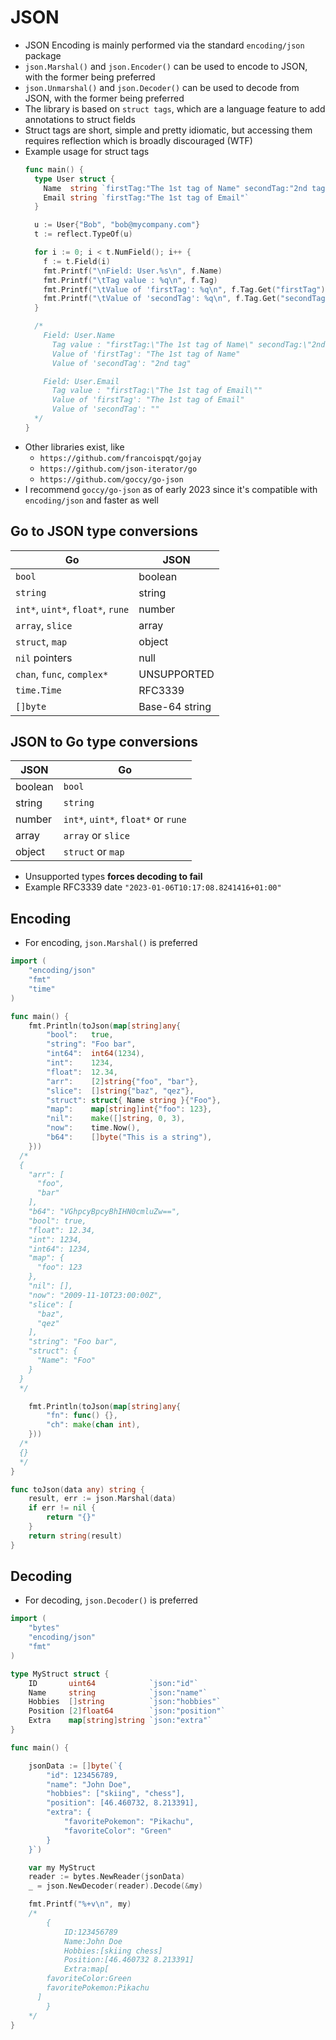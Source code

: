 # JSON

- JSON Encoding is mainly performed via the standard `encoding/json` package
- `json.Marshal()` and `json.Encoder()` can be used to encode to JSON, with the former being preferred
- `json.Unmarshal()` and `json.Decoder()` can be used to decode from JSON, with the former being preferred
- The library is based on `struct tags`, which are a language feature to add annotations to struct fields
- Struct tags are short, simple and pretty idiomatic, but accessing them requires reflection which is broadly discouraged (WTF)
- Example usage for struct tags
  ```go
  func main() {
    type User struct {
      Name  string `firstTag:"The 1st tag of Name" secondTag:"2nd tag"`
      Email string `firstTag:"The 1st tag of Email"`
    }

    u := User{"Bob", "bob@mycompany.com"}
    t := reflect.TypeOf(u)

    for i := 0; i < t.NumField(); i++ {
      f := t.Field(i)
      fmt.Printf("\nField: User.%s\n", f.Name)
      fmt.Printf("\tTag value : %q\n", f.Tag)
      fmt.Printf("\tValue of 'firstTag': %q\n", f.Tag.Get("firstTag"))
      fmt.Printf("\tValue of 'secondTag': %q\n", f.Tag.Get("secondTag"))
    }

    /*
      Field: User.Name
        Tag value : "firstTag:\"The 1st tag of Name\" secondTag:\"2nd tag\""
        Value of 'firstTag': "The 1st tag of Name"
        Value of 'secondTag': "2nd tag"

      Field: User.Email
        Tag value : "firstTag:\"The 1st tag of Email\""
        Value of 'firstTag': "The 1st tag of Email"
        Value of 'secondTag': ""
    */
  }
  ```
- Other libraries exist, like
  - `https://github.com/francoispqt/gojay`
  - `https://github.com/json-iterator/go`
  - `https://github.com/goccy/go-json`
- I recommend `goccy/go-json` as of early 2023 since it's compatible with `encoding/json` and faster as well

## Go to JSON type conversions

| Go                                | JSON           |
|-----------------------------------|----------------|
| `bool`                            | boolean        |
| `string`                          | string         |
| `int*`, `uint*`, `float*`, `rune` | number         |
| `array`, `slice`                  | array          |
| `struct`, `map`                   | object         |
| `nil` pointers                    | null           |
| `chan`, `func`, `complex*`        | UNSUPPORTED    |
| `time.Time`                       | RFC3339        |
| `[]byte`                          | Base-64 string |

## JSON to Go type conversions

| JSON    | Go                                  |
|---------|-------------------------------------|
| boolean | `bool`                              |
| string  | `string`                            |
| number  | `int*`, `uint*`, `float*` or `rune` |
| array   | `array` or `slice`                  |
| object  | `struct` or `map`                   |

- Unsupported types **forces decoding to fail**
- Example RFC3339 date `"2023-01-06T10:17:08.8241416+01:00"`

## Encoding
- For encoding, `json.Marshal()` is preferred

```go
import (
	"encoding/json"
	"fmt"
	"time"
)

func main() {
	fmt.Println(toJson(map[string]any{
		"bool":   true,
		"string": "Foo bar",
		"int64":  int64(1234),
		"int":    1234,
		"float":  12.34,
		"arr":    [2]string{"foo", "bar"},
		"slice":  []string{"baz", "qez"},
		"struct": struct{ Name string }{"Foo"},
		"map":    map[string]int{"foo": 123},
		"nil":    make([]string, 0, 3),
		"now":    time.Now(),
		"b64":    []byte("This is a string"),
	}))
  /*
  {
    "arr": [
      "foo",
      "bar"
    ],
    "b64": "VGhpcyBpcyBhIHN0cmluZw==",
    "bool": true,
    "float": 12.34,
    "int": 1234,
    "int64": 1234,
    "map": {
      "foo": 123
    },
    "nil": [],
    "now": "2009-11-10T23:00:00Z",
    "slice": [
      "baz",
      "qez"
    ],
    "string": "Foo bar",
    "struct": {
      "Name": "Foo"
    }
  }
  */

	fmt.Println(toJson(map[string]any{
		"fn": func() {},
		"ch": make(chan int),
	}))
  /*
  {}
  */
}

func toJson(data any) string {
	result, err := json.Marshal(data)
	if err != nil {
		return "{}"
	}
	return string(result)
}
```

## Decoding
- For decoding, `json.Decoder()` is preferred

```go
import (
	"bytes"
	"encoding/json"
	"fmt"
)

type MyStruct struct {
	ID       uint64            `json:"id"`
	Name     string            `json:"name"`
	Hobbies  []string          `json:"hobbies"`
	Position [2]float64        `json:"position"`
	Extra    map[string]string `json:"extra"`
}

func main() {

	jsonData := []byte(`{
		"id": 123456789,
		"name": "John Doe",
		"hobbies": ["skiing", "chess"],
		"position": [46.460732, 8.213391],
		"extra": {
			"favoritePokemon": "Pikachu",
			"favoriteColor": "Green"
		}
	}`)

	var my MyStruct
	reader := bytes.NewReader(jsonData)
	_ = json.NewDecoder(reader).Decode(&my)

	fmt.Printf("%+v\n", my)
	/*
		{
			ID:123456789
			Name:John Doe
			Hobbies:[skiing chess]
			Position:[46.460732 8.213391]
			Extra:map[
        favoriteColor:Green
        favoritePokemon:Pikachu
      ]
		}
	*/
}
```
